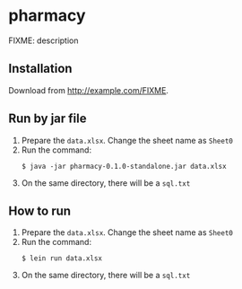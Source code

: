 # pharmacy

FIXME: description

## Installation

Download from http://example.com/FIXME.

## Run by jar file
1. Prepare the `data.xlsx`. Change the sheet name as `Sheet0`
2. Run the command:
   ```
   $ java -jar pharmacy-0.1.0-standalone.jar data.xlsx
   ```
3. On the same directory, there will be a `sql.txt`

## How to run
1. Prepare the `data.xlsx`. Change the sheet name as `Sheet0`
2. Run the command:
   ```
   $ lein run data.xlsx
   ```
3. On the same directory, there will be a `sql.txt`
